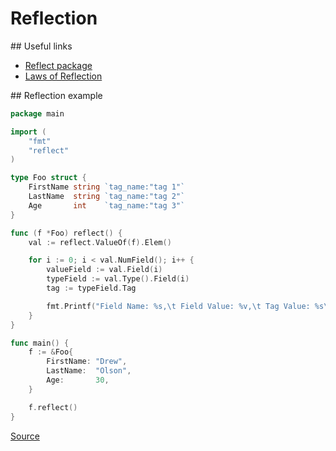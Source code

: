 # Reflection

## Useful links

- [Reflect package](https://golang.org/pkg/reflect/)
- [Laws of Reflection](https://blog.golang.org/laws-of-reflection)

## Reflection example

```go
package main

import (
	"fmt"
	"reflect"
)

type Foo struct {
	FirstName string `tag_name:"tag 1"`
	LastName  string `tag_name:"tag 2"`
	Age       int    `tag_name:"tag 3"`
}

func (f *Foo) reflect() {
	val := reflect.ValueOf(f).Elem()

	for i := 0; i < val.NumField(); i++ {
		valueField := val.Field(i)
		typeField := val.Type().Field(i)
		tag := typeField.Tag

		fmt.Printf("Field Name: %s,\t Field Value: %v,\t Tag Value: %s\n", typeField.Name, valueField.Interface(), tag.Get("tag_name"))
	}
}

func main() {
	f := &Foo{
		FirstName: "Drew",
		LastName:  "Olson",
		Age:       30,
	}

	f.reflect()
}
```

[Source](https://gist.github.com/drewolson/4771479)

